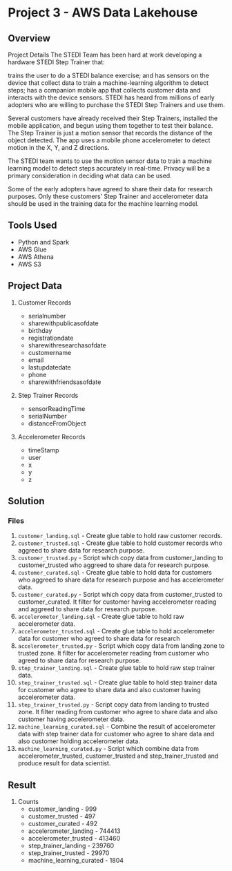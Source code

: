 # Project 3 - AWS Data Lakehouse

## Overview
Project Details
The STEDI Team has been hard at work developing a hardware STEDI Step Trainer that:

trains the user to do a STEDI balance exercise;
and has sensors on the device that collect data to train a machine-learning algorithm to detect steps;
has a companion mobile app that collects customer data and interacts with the device sensors.
STEDI has heard from millions of early adopters who are willing to purchase the STEDI Step Trainers and use them.

Several customers have already received their Step Trainers, installed the mobile application, and begun using them together to test their balance. The Step Trainer is just a motion sensor that records the distance of the object detected. The app uses a mobile phone accelerometer to detect motion in the X, Y, and Z directions.

The STEDI team wants to use the motion sensor data to train a machine learning model to detect steps accurately in real-time. Privacy will be a primary consideration in deciding what data can be used.

Some of the early adopters have agreed to share their data for research purposes. Only these customers’ Step Trainer and accelerometer data should be used in the training data for the machine learning model.

## Tools Used
- Python and Spark
- AWS Glue
- AWS Athena
- AWS S3

## Project Data

1. Customer Records
    - serialnumber
    - sharewithpublicasofdate
    - birthday
    - registrationdate
    - sharewithresearchasofdate
    - customername
    - email
    - lastupdatedate
    - phone
    - sharewithfriendsasofdate

2. Step Trainer Records
    - sensorReadingTime
    - serialNumber
    - distanceFromObject

3. Accelerometer Records
    - timeStamp
    - user
    - x
    - y
    - z

## Solution

### Files
1. `customer_landing.sql`  - Create glue table to hold raw customer records.
2. `customer_trusted.sql` - Create glue table to hold customer records who aggreed to share data for research purpose.
3. `customer_trusted.py` - Script which copy data from customer_landing to customer_trusted who aggreed to share data for research purpose.
4. `customer_curated.sql` - Create glue table to hold data for customers who aggreed to share data for research purpose and has accelerometer data.
5. `customer_curated.py` -  Script which copy data from customer_trusted to customer_curated. It filter for customer having accelerometer reading and aggreed to share data for research purpose.
6. `accelerometer_landing.sql` - Create glue table to hold raw accelerometer data.
7. `accelerometer_trusted.sql` - Create glue table to hold accelerometer data for customer who agreed to share data for research
8. `accelerometer_trusted.py` - Script which copy data from landing zone to trusted zone. It filter for accelerometer reading from customer who agreed to share data for research purpose. 
9. `step_trainer_landing.sql` - Create glue table to hold raw step trainer data.
10. `step_trainer_trusted.sql` - Create glue table to hold step trainer data for customer who agree to share data and also customer having accelerometer data.
11. `step_trainer_trusted.py` - Script copy data from landing to trusted zone. It filter reading from customer who agree to share data and also customer having accelerometer data.
12. `machine_learning_curated.sql` - Combine the result of accelerometer data with step trainer data for customer who agree to share data and also customer holding accelerometer data.
13. `machine_learning_curated.py` - Script which combine data from accelerometer_trusted, customer_trusted and step_trainer_trusted and produce result for data scientist.

## Result
1. Counts
    - customer_landing - 999
    - customer_trusted - 497
    - customer_curated - 492
    - accelerometer_landing - 744413
    - accelerometer_trusted - 413460
    - step_trainer_landing - 239760
    - step_trainer_trusted - 29970
    - machine_learning_curated - 1804